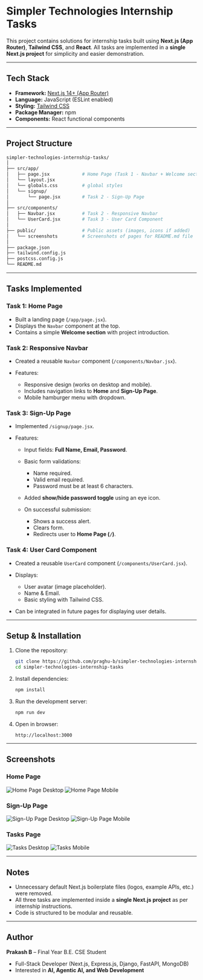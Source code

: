 # Simpler Technologies Internship Tasks

This project contains solutions for internship tasks built using **Next.js (App Router)**, **Tailwind CSS**, and **React**.
All tasks are implemented in a **single Next.js project** for simplicity and easier demonstration.

---

## Tech Stack

* **Framework:** [Next.js 14+ (App Router)](https://nextjs.org/docs/app)
* **Language:** JavaScript (ESLint enabled)
* **Styling:** [Tailwind CSS](https://tailwindcss.com/)
* **Package Manager:** npm
* **Components:** React functional components

---

## Project Structure

```bash
simpler-technologies-internship-tasks/
│
├── src/app/
│   ├── page.jsx            # Home Page (Task 1 - Navbar + Welcome section)
│   └── layout.jsx
│   └── globals.css         # global styles
│   └── signup/
│       └── page.jsx        # Task 2 - Sign-Up Page
│
├── src/components/
│   ├── Navbar.jsx          # Task 2 - Responsive Navbar
│   └── UserCard.jsx        # Task 3 - User Card Component
│
├── public/                 # Public assets (images, icons if added)
│   └── screenshots         # Screenshots of pages for README.md file
│
├── package.json
├── tailwind.config.js
├── postcss.config.js
└── README.md
```

---

## Tasks Implemented

### **Task 1: Home Page**

* Built a landing page (`/app/page.jsx`).
* Displays the `Navbar` component at the top.
* Contains a simple **Welcome section** with project introduction.

### **Task 2: Responsive Navbar**

* Created a reusable `Navbar` component (`/components/Navbar.jsx`).
* Features:

  * Responsive design (works on desktop and mobile).
  * Includes navigation links to **Home** and **Sign-Up Page**.
  * Mobile hamburger menu with dropdown.

### **Task 3: Sign-Up Page**

* Implemented `/signup/page.jsx`.
* Features:

  * Input fields: **Full Name, Email, Password**.
  * Basic form validations:

    * Name required.
    * Valid email required.
    * Password must be at least 6 characters.
  * Added **show/hide password toggle** using an eye icon.
  * On successful submission:

    * Shows a success alert.
    * Clears form.
    * Redirects user to **Home Page (`/`)**.

### **Task 4: User Card Component**

* Created a reusable `UserCard` component (`/components/UserCard.jsx`).
* Displays:

  * User avatar (image placeholder).
  * Name & Email.
  * Basic styling with Tailwind CSS.
* Can be integrated in future pages for displaying user details.

---

## Setup & Installation

1. Clone the repository:

   ```bash
   git clone https://github.com/praghu-b/simpler-technologies-internship-tasks.git
   cd simpler-technologies-internship-tasks
   ```

2. Install dependencies:

   ```bash
   npm install
   ```

3. Run the development server:

   ```bash
   npm run dev
   ```

4. Open in browser:

   ```
   http://localhost:3000
   ```

---

## Screenshots

### Home Page
![Home Page Desktop](public/screenshots/home.png)
![Home Page Mobile](public/screenshots/home-responsive.png)

### Sign-Up Page
![Sign-Up Page Desktop](public/screenshots/signup.png)
![Sign-Up Page Mobile](public/screenshots/signup-responsive.png)

### Tasks Page
![Tasks Desktop](public/screenshots/tasks.png)
![Tasks Mobile](public/screenshots/tasks-responsive.png)

---

## Notes

* Unnecessary default Next.js boilerplate files (logos, example APIs, etc.) were removed.
* All three tasks are implemented inside a **single Next.js project** as per internship instructions.
* Code is structured to be modular and reusable.

---

## Author

**Prakash B** – Final Year B.E. CSE Student

* Full-Stack Developer (Next.js, Express.js, Django, FastAPI, MongoDB)
* Interested in **AI, Agentic AI, and Web Development**